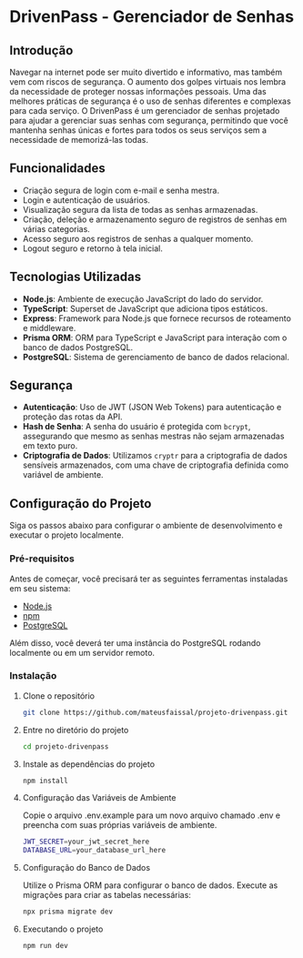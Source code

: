 # DrivenPass - Gerenciador de Senhas

## Introdução

Navegar na internet pode ser muito divertido e informativo, mas também vem com riscos de segurança. O aumento dos golpes virtuais nos lembra da necessidade de proteger nossas informações pessoais. Uma das melhores práticas de segurança é o uso de senhas diferentes e complexas para cada serviço. O DrivenPass é um gerenciador de senhas projetado para ajudar a gerenciar suas senhas com segurança, permitindo que você mantenha senhas únicas e fortes para todos os seus serviços sem a necessidade de memorizá-las todas.

## Funcionalidades

- Criação segura de login com e-mail e senha mestra.
- Login e autenticação de usuários.
- Visualização segura da lista de todas as senhas armazenadas.
- Criação, deleção e armazenamento seguro de registros de senhas em várias categorias.
- Acesso seguro aos registros de senhas a qualquer momento.
- Logout seguro e retorno à tela inicial.

## Tecnologias Utilizadas

- **Node.js**: Ambiente de execução JavaScript do lado do servidor.
- **TypeScript**: Superset de JavaScript que adiciona tipos estáticos.
- **Express**: Framework para Node.js que fornece recursos de roteamento e middleware.
- **Prisma ORM**: ORM para TypeScript e JavaScript para interação com o banco de dados PostgreSQL.
- **PostgreSQL**: Sistema de gerenciamento de banco de dados relacional.

## Segurança

- **Autenticação**: Uso de JWT (JSON Web Tokens) para autenticação e proteção das rotas da API.
- **Hash de Senha**: A senha do usuário é protegida com `bcrypt`, assegurando que mesmo as senhas mestras não sejam armazenadas em texto puro.
- **Criptografia de Dados**: Utilizamos `cryptr` para a criptografia de dados sensíveis armazenados, com uma chave de criptografia definida como variável de ambiente.

## Configuração do Projeto

Siga os passos abaixo para configurar o ambiente de desenvolvimento e executar o projeto localmente.

### Pré-requisitos

Antes de começar, você precisará ter as seguintes ferramentas instaladas em seu sistema:
- [Node.js](https://nodejs.org/en/)
- [npm](https://www.npmjs.com/) 
- [PostgreSQL](https://www.postgresql.org/)

Além disso, você deverá ter uma instância do PostgreSQL rodando localmente ou em um servidor remoto.

### Instalação

1. Clone o repositório
   ```sh
   git clone https://github.com/mateusfaissal/projeto-drivenpass.git
2. Entre no diretório do projeto
   ```sh
   cd projeto-drivenpass
3. Instale as dependências do projeto
   ```sh
   npm install
4. Configuração das Variáveis de Ambiente

    Copie o arquivo .env.example para um novo arquivo chamado .env e preencha com suas próprias variáveis de ambiente. 
    ```bash
    JWT_SECRET=your_jwt_secret_here
    DATABASE_URL=your_database_url_here
5. Configuração do Banco de Dados

    Utilize o Prisma ORM para configurar o banco de dados. Execute as migrações para criar as tabelas necessárias:
    ```sh
    npx prisma migrate dev
6. Executando o projeto
    ```sh
    npm run dev
